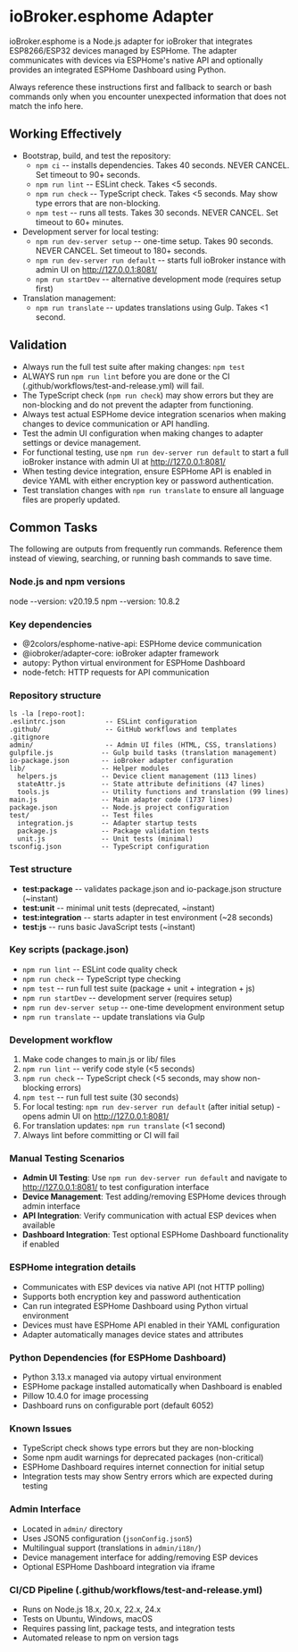 # ioBroker.esphome Adapter
ioBroker.esphome is a Node.js adapter for ioBroker that integrates ESP8266/ESP32 devices managed by ESPHome. The adapter communicates with devices via ESPHome's native API and optionally provides an integrated ESPHome Dashboard using Python.

Always reference these instructions first and fallback to search or bash commands only when you encounter unexpected information that does not match the info here.

## Working Effectively
- Bootstrap, build, and test the repository:
  - `npm ci` -- installs dependencies. Takes 40 seconds. NEVER CANCEL. Set timeout to 90+ seconds.
  - `npm run lint` -- ESLint check. Takes <5 seconds.
  - `npm run check` -- TypeScript check. Takes <5 seconds. May show type errors that are non-blocking.
  - `npm test` -- runs all tests. Takes 30 seconds. NEVER CANCEL. Set timeout to 60+ minutes.
- Development server for local testing:
  - `npm run dev-server setup` -- one-time setup. Takes 90 seconds. NEVER CANCEL. Set timeout to 180+ seconds.
  - `npm run dev-server run default` -- starts full ioBroker instance with admin UI on http://127.0.0.1:8081/
  - `npm run startDev` -- alternative development mode (requires setup first)
- Translation management:
  - `npm run translate` -- updates translations using Gulp. Takes <1 second.

## Validation
- Always run the full test suite after making changes: `npm test`
- ALWAYS run `npm run lint` before you are done or the CI (.github/workflows/test-and-release.yml) will fail.
- The TypeScript check (`npm run check`) may show errors but they are non-blocking and do not prevent the adapter from functioning.
- Always test actual ESPHome device integration scenarios when making changes to device communication or API handling.
- Test the admin UI configuration when making changes to adapter settings or device management.
- For functional testing, use `npm run dev-server run default` to start a full ioBroker instance with admin UI at http://127.0.0.1:8081/
- When testing device integration, ensure ESPHome API is enabled in device YAML with either encryption key or password authentication.
- Test translation changes with `npm run translate` to ensure all language files are properly updated.

## Common Tasks
The following are outputs from frequently run commands. Reference them instead of viewing, searching, or running bash commands to save time.

### Node.js and npm versions
node --version: v20.19.5
npm --version: 10.8.2

### Key dependencies
- @2colors/esphome-native-api: ESPHome device communication
- @iobroker/adapter-core: ioBroker adapter framework
- autopy: Python virtual environment for ESPHome Dashboard
- node-fetch: HTTP requests for API communication

### Repository structure
```
ls -la [repo-root]:
.eslintrc.json          -- ESLint configuration
.github/                -- GitHub workflows and templates
.gitignore
admin/                  -- Admin UI files (HTML, CSS, translations)
gulpfile.js            -- Gulp build tasks (translation management)
io-package.json        -- ioBroker adapter configuration
lib/                   -- Helper modules
  helpers.js           -- Device client management (113 lines)
  stateAttr.js         -- State attribute definitions (47 lines) 
  tools.js             -- Utility functions and translation (99 lines)
main.js                -- Main adapter code (1737 lines)
package.json           -- Node.js project configuration
test/                  -- Test files
  integration.js       -- Adapter startup tests
  package.js           -- Package validation tests
  unit.js              -- Unit tests (minimal)
tsconfig.json          -- TypeScript configuration
```

### Test structure
- **test:package** -- validates package.json and io-package.json structure (~instant)
- **test:unit** -- minimal unit tests (deprecated, ~instant)
- **test:integration** -- starts adapter in test environment (~28 seconds)
- **test:js** -- runs basic JavaScript tests (~instant)

### Key scripts (package.json)
- `npm run lint` -- ESLint code quality check
- `npm run check` -- TypeScript type checking  
- `npm test` -- run full test suite (package + unit + integration + js)
- `npm run startDev` -- development server (requires setup)
- `npm run dev-server setup` -- one-time development environment setup
- `npm run translate` -- update translations via Gulp

### Development workflow
1. Make code changes to main.js or lib/ files
2. `npm run lint` -- verify code style (<5 seconds)
3. `npm run check` -- TypeScript check (<5 seconds, may show non-blocking errors)
4. `npm test` -- run full test suite (30 seconds)
5. For local testing: `npm run dev-server run default` (after initial setup) - opens admin UI on http://127.0.0.1:8081/
6. For translation updates: `npm run translate` (<1 second)
7. Always lint before committing or CI will fail

### Manual Testing Scenarios
- **Admin UI Testing**: Use `npm run dev-server run default` and navigate to http://127.0.0.1:8081/ to test configuration interface
- **Device Management**: Test adding/removing ESPHome devices through admin interface
- **API Integration**: Verify communication with actual ESP devices when available
- **Dashboard Integration**: Test optional ESPHome Dashboard functionality if enabled

### ESPHome integration details
- Communicates with ESP devices via native API (not HTTP polling)
- Supports both encryption key and password authentication
- Can run integrated ESPHome Dashboard using Python virtual environment
- Devices must have ESPHome API enabled in their YAML configuration
- Adapter automatically manages device states and attributes

### Python Dependencies (for ESPHome Dashboard)
- Python 3.13.x managed via autopy virtual environment
- ESPHome package installed automatically when Dashboard is enabled
- Pillow 10.4.0 for image processing
- Dashboard runs on configurable port (default 6052)

### Known Issues
- TypeScript check shows type errors but they are non-blocking
- Some npm audit warnings for deprecated packages (non-critical)
- ESPHome Dashboard requires internet connection for initial setup
- Integration tests may show Sentry errors which are expected during testing

### Admin Interface
- Located in `admin/` directory
- Uses JSON5 configuration (`jsonConfig.json5`)
- Multilingual support (translations in `admin/i18n/`)
- Device management interface for adding/removing ESP devices
- Optional ESPHome Dashboard integration via iframe

### CI/CD Pipeline (.github/workflows/test-and-release.yml)
- Runs on Node.js 18.x, 20.x, 22.x, 24.x
- Tests on Ubuntu, Windows, macOS
- Requires passing lint, package tests, and integration tests
- Automated release to npm on version tags